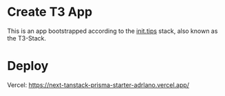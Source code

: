 # Create T3 App

This is an app bootstrapped according to the [init.tips](https://init.tips) stack, also known as the T3-Stack.

# Deploy
Vercel: https://next-tanstack-prisma-starter-adrlano.vercel.app/
